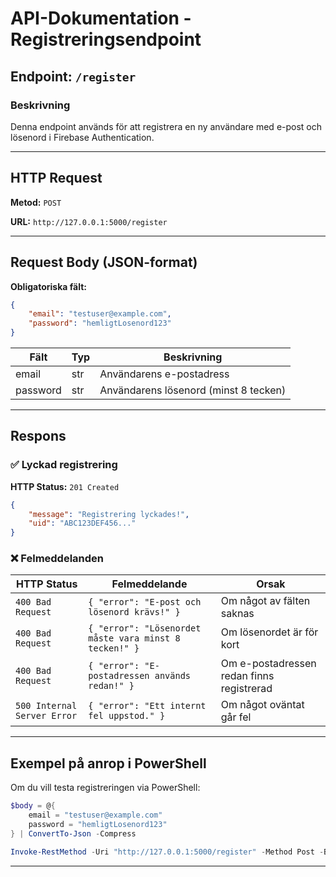 # API-Dokumentation - Registreringsendpoint

## Endpoint: `/register`

### **Beskrivning**

Denna endpoint används för att registrera en ny användare med e-post och lösenord i Firebase Authentication.

---

## **HTTP Request**

**Metod:** `POST`

**URL:** `http://127.0.0.1:5000/register`

---

## **Request Body (JSON-format)**

**Obligatoriska fält:**

```json
{
    "email": "testuser@example.com",
    "password": "hemligtLosenord123"
}
```

| Fält     | Typ | Beskrivning                           |
| -------- | --- | ------------------------------------- |
| email    | str | Användarens e-postadress              |
| password | str | Användarens lösenord (minst 8 tecken) |

---

## **Respons**

### ✅ **Lyckad registrering**

**HTTP Status:** `201 Created`

```json
{
    "message": "Registrering lyckades!",
    "uid": "ABC123DEF456..."
}
```

### ❌ **Felmeddelanden**

| HTTP Status                 | Felmeddelande                                          | Orsak                                     |
| --------------------------- | ------------------------------------------------------ | ----------------------------------------- |
| `400 Bad Request`           | `{ "error": "E-post och lösenord krävs!" }`            | Om något av fälten saknas                 |
| `400 Bad Request`           | `{ "error": "Lösenordet måste vara minst 8 tecken!" }` | Om lösenordet är för kort                 |
| `400 Bad Request`           | `{ "error": "E-postadressen används redan!" }`         | Om e-postadressen redan finns registrerad |
| `500 Internal Server Error` | `{ "error": "Ett internt fel uppstod." }`              | Om något oväntat går fel                  |

---

## **Exempel på anrop i PowerShell**

Om du vill testa registreringen via PowerShell:

```powershell
$body = @{
    email = "testuser@example.com"
    password = "hemligtLosenord123"
} | ConvertTo-Json -Compress

Invoke-RestMethod -Uri "http://127.0.0.1:5000/register" -Method Post -Body $body -ContentType "application/json"
```

---

##

